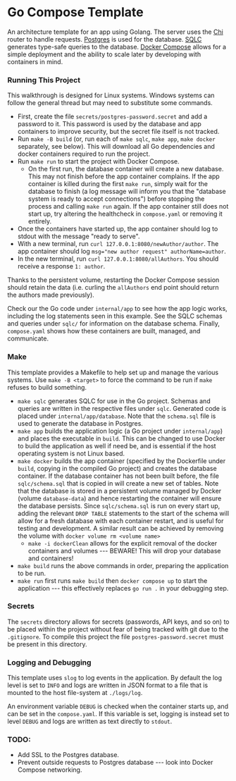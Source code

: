 # Go Compose Template

An architecture template for an app using Golang. The server uses the [Chi](https://go-chi.io) router to handle requests. [Postgres](https://www.postgresql.org/) is used for the database. [SQLC](https://sqlc.dev/) generates type-safe queries to the database. [Docker Compose](https://docs.docker.com/compose/) allows for a simple deployment and the ability to scale later by developing with containers in mind.

### Running This Project

This walkthrough is designed for Linux systems. Windows systems can follow the general thread but may need to substitute some commands.

- First, create the file `secrets/postgres-password.secret` and add a password to it. This password is used by the database and app containers to improve security, but the secret file itself is not tracked.
- Run `make -B build` (or, run each of `make sqlc`, `make app`, `make docker` separately, see below). This will download all Go dependencies and docker containers required to run the project.
- Run `make run` to start the project with Docker Compose. 
    - On the first run, the database container will create a new database. This may not finish before the app container complains. If the app container is killed during the first `make run`, simply wait for the database to finish (a log message will inform you that the "database system is ready to accept connections") before stopping the process and calling `make run` again. If the app container still does not start up, try altering the healthcheck in `compose.yaml` or removing it entirely.
- Once the containers have started up, the app container should log to stdout with the message "ready to serve".
- With a new terminal, run `curl 127.0.0.1:8080/newAuthor/author`. The app container should log `msg="new author request" authorName=author`.
- In the new terminal, run `curl 127.0.0.1:8080/allAuthors`. You should receive a response `1: author`. 

Thanks to the persistent volume, restarting the Docker Compose session should retain the data (i.e. curling the `allAuthors` end point should return the authors made previously).

Check our the Go code under `internal/app` to see how the app logic works, including the log statements seen in this example. See the SQLC schemas and queries under `sqlc/` for information on the database schema. Finally, `compose.yaml` shows how these containers are built, managed, and communicate.

### Make

This template provides a Makefile to help set up and manage the various systems. Use `make -B <target>` to force the command to be run if `make` refuses to build something.

- `make sqlc` generates SQLC for use in the Go project. Schemas and queries are written in the respective files under `sqlc`. Generated code is placed under `internal/app/database`. Note that the `schema.sql` file is used to generate the database in Postgres.
- `make app` builds the application logic (a Go project under `internal/app`) and places the executable in `build`. This can be changed to use Docker to build the application as well if need be, and is essential if the host operating system is not Linux based.
- `make docker` builds the app container (specified by the Dockerfile under `build`, copying in the compiled Go project) and creates the database container. If the database container has not been built before, the file `sqlc/schema.sql` that is copied in will create a new set of tables. Note that the database is stored in a persistent volume managed by Docker (volume `database-data`) and hence restarting the container will ensure the database persists. Since `sqlc/schema.sql` is run on every start up, adding the relevant `DROP TABLE` statements to the start of the schema will allow for a fresh database with each container restart, and is useful for testing and development. A similar result can be achieved by removing the volume with `docker volume rm <volume name>`
    - `make -i dockerClean` allows for the explicit removal of the docker containers and volumes --- BEWARE! This will drop your database and containers!
- `make build` runs the above commands in order, preparing the application to be run.
- `make run` first runs `make build` then `docker compose up` to start the application --- this effectively replaces `go run .` in your debugging step. 

### Secrets

The `secrets` directory allows for secrets (passwords, API keys, and so on) to be placed within the project without fear of being tracked with git due to the `.gitignore`. To compile this project the file `postgres-password.secret` must be present in this directory. 

### Logging and Debugging

This template uses `slog` to log events in the application. By default the log level is set to `INFO` and logs are written in JSON format to a file that is mounted to the host file-system at `./logs/log`. 

An environment variable `DEBUG` is checked when the container starts up, and can be set in the `compose.yaml`. If this variable is set, logging is instead set to level `DEBUG` and logs are written as text directly to `stdout`.

### TODO:

- Add SSL to the Postgres database.
- Prevent outside requests to Postgres database --- look into Docker Compose networking.
